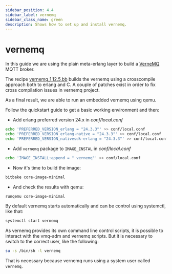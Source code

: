 ```yaml
---
sidebar_position: 4.4
sidebar_label: vernemq
sidebar_class_name: green
description: Shows how to set up and install vernemq.
---
```


# vernemq

In this guide we are using the plain meta-erlang layer to build a
[VerneMQ](hhttps://vernemq.com/) MQTT broker.

The recipe
[vernemq_1.12.5.bb](https://github.com/meta-erlang/meta-erlang/blob/master/recipes-connectivity/vernemq/vernemq_1.12.5.bb)
builds the vernemq using a crosscompile approach both to erlang and C. A couple
of patches exist in order to fix cross compilation issues in vernemq project.

As a final result, we are able to run an embedded vernemq using qemu.

Follow the quickstart guide to get a basic working environment and then:

- Add erlang preferred version 24.x in _conf/local.conf_

```bash
echo 'PREFERRED_VERSION_erlang = "24.3.3"' >> conf/local.conf
echo 'PREFERRED_VERSION_erlang-native = "24.3.3"' >> conf/local.conf
echo 'PREFERRED_VERSION_nativesdk-erlang = "24.3.3"' >> conf/local.conf
```

- Add `vernemq` package to `IMAGE_INSTAL` in _conf/local.conf_

```bash
echo 'IMAGE_INSTALL:append = " vernemq"' >> conf/local.conf
```

- Now it's time to build the image:

```bash
bitbake core-image-minimal
```

- And check the results with qemu:

```bash
runqemu core-image-minimal
```

By default vernemq starts automatically and can be control using systemctl, like
that:

```bash
systemctl start vernemq
```

As vernemq provides its own command line control scripts, it is possible to
interact with the vmq-adm and vernemq scripts. But it is necessary to switch to
the correct user, like the following:

```bash
su -s /bin/sh -l vernemq
```

That is necessary because vernemq runs using a system user called `vernemq`.

